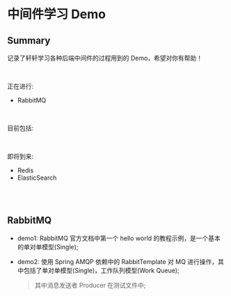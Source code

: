 # 中间件学习 Demo

## Summary

记录了轩轩学习各种后端中间件的过程用到的 Demo，希望对你有帮助！

</br>

正在进行:

- RabbitMQ

</br>

目前包括:



</br>

即将到来:

- Redis
- ElasticSearch

</br>

</br>

## RabbitMQ

- demo1: RabbitMQ 官方文档中第一个 hello world 的教程示例，是一个基本的单对单模型(Single);

- demo2: 使用 Spring AMQP 依赖中的 RabbitTemplate 对 MQ 进行操作，其中包括了单对单模型(Single)，工作队列模型(Work Queue);

  > 其中消息发送者 Producer 在测试文件中;